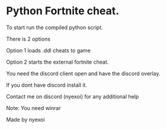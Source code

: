 # Python Fortnite cheat.

To start run the compiled python script.

There is 2 options

Option 1 loads .ddl cheats to game

Option 2 starts the external fortnite cheat.

You need the discord client open and have the discord overlay.

If you dont have discord install it.

Contact me on discord (nyexoi) for any additional help

Note: You need winrar

Made by nyexoi
